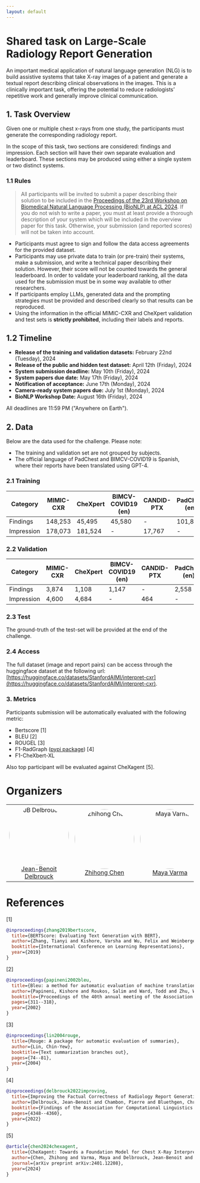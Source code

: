 ```yaml
---
layout: default
---
```


# Shared task on Large-Scale Radiology Report Generation

An important medical application of natural language generation (NLG) is to build assistive systems that take X-ray
images of a patient and generate a textual report describing clinical observations in the images. This is a clinically
important task, offering the potential to reduce radiologists’ repetitive work and generally improve clinical
communication.

## 1. Task Overview

Given one or multiple chest x-rays from one study, the participants must generate the corresponding radiology report.

In the scope of this task, two sections are considered: findings and impression. Each section will have their own separate evaluation and leaderboard. These sections may be produced using either a single system or two distinct systems.

### 1.1 Rules

> All participants will be invited to submit a paper describing their solution to be included in
> the [Proceedings of the 23rd Workshop on Biomedical Natural Language Processing (BioNLP) at ACL 2024](https://aclanthology.org/venues/bionlp/).
> If you do not wish to write a paper, you must at least provide a thorough description of your system which will be
> included in the overview paper for this task. Otherwise, your submission (and reported scores) will not be taken into
> account.

- Participants must agree to sign and follow the data access agreements for the provided dataset.
- Participants may use private data to train (or pre-train) their systems, make a submission, and write a technical
  paper describing their solution. However, their score will not be counted towards the general leaderboard. In order to
  validate your leaderboard ranking, all the data used for the submission must be in some way available to other
  researchers.
- If participants employ LLMs, generated data and the prompting strategies must be provided and described clearly so
  that results can be reproduced.
- Using the information in the official MIMIC-CXR and CheXpert validation and test sets is **strictly prohibited**,
  including their labels and reports.

## 1.2 Timeline

- **Release of the training and validation datasets:** February 22nd (Tuesday), 2024
- **Release of the public and hidden test dataset:** April 12th (Friday), 2024
- **System submission deadline:** May 10th (Friday), 2024
- **System papers due date:** May 17th (Friday), 2024
- **Notification of acceptance:** June 17th (Monday), 2024
- **Camera-ready system papers due:** July 1st (Monday), 2024
- **BioNLP Workshop Date:** August 16th (Friday), 2024

All deadlines are 11:59 PM ("Anywhere on Earth").

## 2. Data

Below are the data used for the challenge. Please note:

- The training and validation set are not grouped by subjects.
- The official language of PadChest and BIMCV-COVID19 is Spanish, where their reports have been translated using GPT-4.

### 2.1 Training

| Category   | MIMIC-CXR | CheXpert | BIMCV-COVID19 (en) | CANDID-PTX | PadChest (en) | OpenI | Total   |
|------------|-----------|----------|--------------------|------------|---------------|-------|---------|
| Findings   | 148,253   | 45,495   | 45,580             | -          | 101,835       | 3,261 | 344,424 |
| Impression | 178,073   | 181,524  | -                  | 17,767     | -             | 3,631 | 380,995 |

### 2.2 Validation

| Category   | MIMIC-CXR | CheXpert | BIMCV-COVID19 (en) | CANDID-PTX | PadChest (en) | OpenI | Total |
|------------|-----------|----------|--------------------|------------|---------------|-------|-------|
| Findings   | 3,874     | 1,108    | 1,147              | -          | 2,558         | 76    | 8,763 |
| Impression | 4,600     | 4,684    | -                  | 464        | -             | 89    | 9,837 |

### 2.3 Test

The ground-truth of the test-set will be provided at the end of the challenge.

### 2.4 Access

The full dataset (image and report pairs) can be access through 
the <img src="https://huggingface.co/front/assets/huggingface_logo-noborder.svg" width="15"> huggingface dataset at the following url: [https://huggingface.co/datasets/StanfordAIMI/interpret-cxr](https://huggingface.co/datasets/StanfordAIMI/interpret-cxr).

### 3. Metrics

Participants submission will be automatically evaluated with the following metric:

- Bertscore [1]
- BLEU [2]
- ROUGEL [3]
- F1-RadGraph ([pypi package](https://pypi.org/project/radgraph/)) [4]
- F1-CheXbert-XL

Also top participant will be evaluated against CheXagent [5].

# Organizers

<table style="border-collapse: collapse; border: none;">
  <tr>
    <td style="border: none;" align="center">
      <img src="https://aimi.stanford.edu/sites/g/files/sbiybj20451/files/styles/medium_square/public/media/image/image5_0.png?h=f4e62a0a&itok=euaj9VoF" alt="JB Delbrouck" style="border-radius: 50%; width: 160px;"><br>
      <a href="https://jbdel.github.io/">Jean-Benoit Delbrouck</a>
    </td>
    <td style="border: none;" align="center">
      <img src="https://pbs.twimg.com/profile_images/1732290523657076736/fixg-DOd_400x400.jpg" alt="Zhihong Chen" style="border-radius: 50%; width: 160px;"><br>
      <a href="https://zhjohnchan.github.io/">Zhihong Chen</a>
    </td>
    <td style="border: none;" align="center">
      <img src="https://maya-varma.com/maya3.png" alt="Maya Varma" style="border-radius: 50%; width: 160px;"><br>
      <a href="https://maya-varma.com/">Maya Varma</a>
    </td>
    <td style="border: none;" align="center">
      <img src="https://aimi.stanford.edu/sites/g/files/sbiybj20451/files/styles/medium_square/public/media/image/curtis-langlotz_profilephoto_0.jpeg?h=b4e301e9&itok=AqV0_THq" alt="Curtis Langlotz" style="border-radius: 50%; width: 160px;"><br>
      <a href="https://profiles.stanford.edu/curtis-langlotz">Curtis Langlotz</a>
    </td>
  </tr>
</table>

# References

[1]

```bib
@inproceedings{zhang2019bertscore,
  title={BERTScore: Evaluating Text Generation with BERT},
  author={Zhang, Tianyi and Kishore, Varsha and Wu, Felix and Weinberger, Kilian Q and Artzi, Yoav},
  booktitle={International Conference on Learning Representations},
  year={2019}
}
```

[2]

```bib
@inproceedings{papineni2002bleu,
  title={Bleu: a method for automatic evaluation of machine translation},
  author={Papineni, Kishore and Roukos, Salim and Ward, Todd and Zhu, Wei-Jing},
  booktitle={Proceedings of the 40th annual meeting of the Association for Computational Linguistics},
  pages={311--318},
  year={2002}
}
```

[3]

```bib
@inproceedings{lin2004rouge,
  title={Rouge: A package for automatic evaluation of summaries},
  author={Lin, Chin-Yew},
  booktitle={Text summarization branches out},
  pages={74--81},
  year={2004}
}
```

[4]

```bib
@inproceedings{delbrouck2022improving,
  title={Improving the Factual Correctness of Radiology Report Generation with Semantic Rewards},
  author={Delbrouck, Jean-Benoit and Chambon, Pierre and Bluethgen, Christian and Tsai, Emily and Almusa, Omar and Langlotz, Curtis},
  booktitle={Findings of the Association for Computational Linguistics: EMNLP 2022},
  pages={4348--4360},
  year={2022}
}
```

[5]

```bib
@article{chen2024chexagent,
  title={CheXagent: Towards a Foundation Model for Chest X-Ray Interpretation},
  author={Chen, Zhihong and Varma, Maya and Delbrouck, Jean-Benoit and Paschali, Magdalini and Blankemeier, Louis and Van Veen, Dave and Valanarasu, Jeya Maria Jose and Youssef, Alaa and Cohen, Joseph Paul and Reis, Eduardo Pontes and others},
  journal={arXiv preprint arXiv:2401.12208},
  year={2024}
}
```
